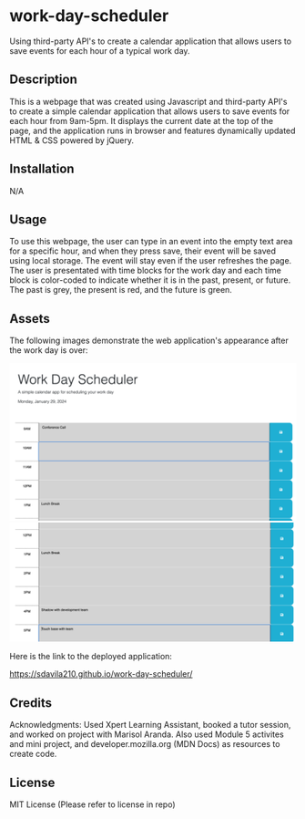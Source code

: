 # work-day-scheduler
Using third-party API's to create a calendar application that allows users to save events for each hour of a typical work day.

## Description

This is a webpage that was created using Javascript and third-party API's to create a simple calendar application that allows users to save events for each hour from 9am-5pm. It displays the current date at the top of the page, and the application runs in browser and features dynamically updated HTML & CSS powered by jQuery. 

## Installation

N/A

## Usage

To use this webpage, the user can type in an event into the empty text area for a specific hour, and when they press save, their event will be saved using local storage. The event will stay even if the user refreshes the page. The user is presentated with time blocks for the work day and each time block is color-coded to indicate whether it is in the past, present, or future. The past is grey, the present is red, and the future is green. 

## Assets

The following images demonstrate the web application's appearance after the work day is over:

![Work day scheduler web application appearance](./assets/images/work-scheduler1.png)
![Work day scheduler web application appearance](./assets/images/work-scheduler2.png)





Here is the link to the deployed application:

https://sdavila210.github.io/work-day-scheduler/


## Credits

Acknowledgments: Used Xpert Learning Assistant, booked a tutor session, and worked on project with Marisol Aranda. Also used Module 5 activites and mini project, and developer.mozilla.org (MDN Docs) as resources to create code. 

## License

MIT License (Please refer to license in repo)
